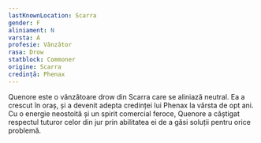 ```yaml
---
lastKnownLocation: Scarra
gender: F
aliniament: N
varsta: A
profesie: Vânzător
rasa: Drow
statblock: Commoner
origine: Scarra
credință: Phenax
---
```

 Quenore este o vânzătoare drow din Scarra care se aliniază neutral. Ea a crescut în oraș, și a devenit adepta credinței lui Phenax la vârsta de opt ani. Cu o energie neostoită și un spirit comercial feroce, Quenore a câștigat respectul tuturor celor din jur prin abilitatea ei de a găsi soluții pentru orice problemă.

